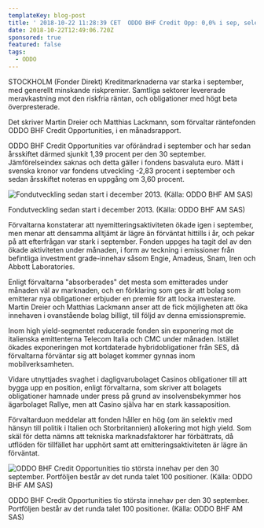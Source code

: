 ```yaml
---
templateKey: blog-post
title: ' 2018-10-22 11:28:39 CET  ODDO BHF Credit Opp: 0,0% i sep, selektiv allokering high yield'
date: 2018-10-22T12:49:06.720Z
sponsored: true
featured: false
tags:
  - ODDO
---
```

STOCKHOLM (Fonder Direkt) Kreditmarknaderna var starka i september, med generellt minskande riskpremier. Samtliga sektorer levererade meravkastning mot den riskfria räntan, och obligationer med högt beta överpresterade.

Det skriver Martin Dreier och Matthias Lackmann, som förvaltar räntefonden ODDO BHF Credit Opportunities, i en månadsrapport.

ODDO BHF Credit Opportunities var oförändrad i september och har sedan årsskiftet därmed sjunkit 1,39 procent per den 30 september. Jämförelseindex saknas och detta gäller i fondens basvaluta euro. Mätt i svenska kronor var fondens utveckling -2,83 procent i september och sedan årsskiftet noteras en uppgång om 3,60 procent.

![Fondutveckling sedan start i december 2013. (Källa: ODDO BHF AM SAS)](/img/123.png)

<span class="image-caption">Fondutveckling sedan start i december 2013. (Källa: ODDO BHF AM SAS)</span>

Förvaltarna konstaterar att nyemitteringsaktiviteten ökade igen i september, men menar att densamma alltjämt är lägre än förväntat hittills i år, och pekar på att efterfrågan var stark i september. Fonden uppges ha tagit del av den ökade aktiviteten under månaden, i form av teckning i emissioner från befintliga investment grade-innehav såsom Engie, Amadeus, Snam, Iren och Abbott Laboratories.

Enligt förvaltarna "absorberades" det mesta som emitterades under månaden väl av marknaden, och en förklaring som ges är att bolag som emitterar nya obligationer erbjuder en premie för att locka investerare. Martin Dreier och Matthias Lackmann anser att de fick möjligheten att öka innehaven i ovanstående bolag billigt, till följd av denna emissionspremie.

Inom high yield-segmentet reducerade fonden sin exponering mot de italienska emittenterna Telecom Italia och CMC under månaden. Istället ökades exponeringen mot kortdaterade hybridobligationer från SES, då förvaltarna förväntar sig att bolaget kommer gynnas inom mobilverksamheten.

Vidare utnyttjades svaghet i dagligvarubolaget Casinos obligationer till att bygga upp en position, enligt förvaltarna, som skriver att bolagets obligationer hamnade under press på grund av insolvensbekymmer hos ägarbolaget Rallye, men att Casino själva har en stark kassaposition.

Förvaltarduon meddelar att fonden håller en hög (om än selektiv med hänsyn till politik i Italien och Storbritannien) allokering mot high yield. Som skäl för detta nämns att tekniska marknadsfaktorer har förbättrats, då utflöden för tillfället har upphört samt att emitteringsaktiviteten är lägre än förväntat.

![ODDO BHF Credit Opportunities tio största innehav per den 30 september. Portföljen består av det runda talet 100 positioner. (Källa: ODDO BHF AM SAS)](/img/124.png)

<span class="image-caption">ODDO BHF Credit Opportunities tio största innehav per den 30 september. Portföljen består av det runda talet 100 positioner. (Källa: ODDO BHF AM SAS)</span>
